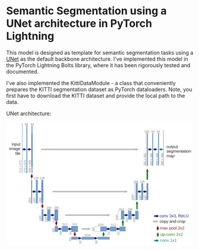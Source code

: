 # Semantic Segmentation using a UNet architecture in PyTorch Lightning

This model is designed as template for semantic segmentation tasks using a [UNet](https://arxiv.org/abs/1505.04597) as the default backbone architecture. I've implemented this model in the PyTorch Lightning Bolts library, where it has been rigorously tested and documented.

I've also implemented the KittiDataModule - a class that conveniently prepares the KITTI segmentation dataset as PyTorch dataloaders. Note, you first have to download the KITTI dataset and provide the local path to the data.


UNet architecture:

<p align="center">
  <img src="u-net-architecture.png" width="500"/>
</p>
